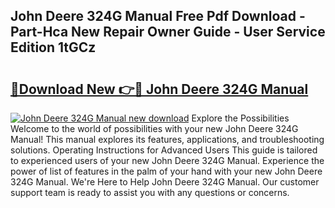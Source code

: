 ## John Deere 324G Manual Free Pdf Download - Part-Hca New Repair Owner Guide - User Service Edition 1tGCz

# <h2><a href="http://bc94937.oget.top/?id=John+Deere+324G+Manual">🔗Download New 👉🔴 John Deere 324G Manual</a></h2>

[![John Deere 324G Manual new download](https://i.imgur.com/5g1atiW.png)](http://bc94937.oget.top/?id=John+Deere+324G+Manual)
Explore the Possibilities Welcome to the world of possibilities with your new John Deere 324G Manual! This manual explores its features, applications, and troubleshooting solutions. Operating Instructions for Advanced Users This guide is tailored to experienced users of your new John Deere 324G Manual. Experience the power of list of features in the palm of your hand with your new John Deere 324G Manual. We're Here to Help John Deere 324G Manual. Our customer support team is ready to assist you with any questions or concerns.
